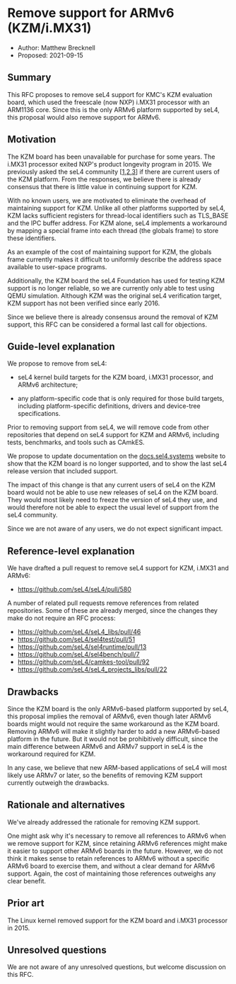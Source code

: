 <!--
  SPDX-License-Identifier: CC-BY-SA-4.0
  Copyright 2021 Matthew Brecknell
-->

# Remove support for ARMv6 (KZM/i.MX31)

- Author: Matthew Brecknell
- Proposed: 2021-09-15

## Summary

This RFC proposes to remove seL4 support for KMC's KZM evaluation board, which
used the freescale (now NXP) i.MX31 processor with an ARM1136 core. Since this
is the only ARMv6 platform supported by seL4, this proposal would also remove
support for ARMv6.

## Motivation

The KZM board has been unavailable for purchase for some years. The i.MX31
processor exited NXP's product longevity program in 2015. We previously asked
the seL4 community [[1],[2],[3]] if there are current users of the KZM platform. From
the responses, we believe there is already consensus that there is little value
in continuing support for KZM.

With no known users, we are motivated to eliminate the overhead of maintaining
support for KZM. Unlike all other platforms supported by seL4, KZM lacks
sufficient registers for thread-local identifiers such as TLS_BASE and the IPC
buffer address. For KZM alone, seL4 implements a workaround by mapping a special
frame into each thread (the globals frame) to store these identifiers.

As an example of the cost of maintaining support for KZM, the globals frame
currently makes it difficult to uniformly describe the address space available
to user-space programs.

Additionally, the KZM board the seL4 Foundation has used for testing KZM support
is no longer reliable, so we are currently only able to test using QEMU
simulation. Although KZM was the original seL4 verification target, KZM support
has not been verified since early 2016.

Since we believe there is already consensus around the removal of KZM support,
this RFC can be considered a formal last call for objections.

[1]: https://sel4.discourse.group/t/should-we-continue-to-support-armv6-and-kzm-imx31/46
[2]: https://lists.sel4.systems/hyperkitty/list/devel@sel4.systems/thread/EQ27WYPJIN3KKRGB4VNXUZKJYL65IZ6J/
[3]: https://github.com/seL4/seL4/issues/578


## Guide-level explanation

We propose to remove from seL4:

- seL4 kernel build targets for the KZM board, i.MX31 processor, and ARMv6
  architecture;

- any platform-specific code that is only required for those build targets,
  including platform-specific definitions, drivers and device-tree
  specifications.

Prior to removing support from seL4, we will remove code from other repositories
that depend on seL4 support for KZM and ARMv6, including tests, benchmarks, and
tools such as CAmkES.

We propose to update documentation on the [docs.sel4.systems] website to show
that the KZM board is no longer supported, and to show the last seL4 release
version that included support.

The impact of this change is that any current users of seL4 on the KZM board
would not be able to use new releases of seL4 on the KZM board. They would most
likely need to freeze the version of seL4 they use, and would therefore not be
able to expect the usual level of support from the seL4 community.

Since we are not aware of any users, we do not expect significant impact.

[docs.sel4.systems]: https://docs.sel4.systems

## Reference-level explanation

We have drafted a pull request to remove seL4 support for KZM, i.MX31 and ARMv6:

- <https://github.com/seL4/seL4/pull/580>

A number of related pull requests remove references from related repositories. Some of these are already merged, since the changes they make do not require an RFC process:

- <https://github.com/seL4/seL4_libs/pull/46>
- <https://github.com/seL4/sel4test/pull/51>
- <https://github.com/seL4/sel4runtime/pull/13>
- <https://github.com/seL4/sel4bench/pull/7>
- <https://github.com/seL4/camkes-tool/pull/92>
- <https://github.com/seL4/seL4_projects_libs/pull/22>

## Drawbacks

Since the KZM board is the only ARMv6-based platform supported by seL4, this
proposal implies the removal of ARMv6, even though later ARMv6 boards might
would not require the same workaround as the KZM board. Removing ARMv6 will make
it slightly harder to add a new ARMv6-based platform in the future. But it would
not be prohibitively difficult, since the main difference between ARMv6 and
ARMv7 support in seL4 is the workaround required for KZM.

In any case, we believe that new ARM-based applications of seL4 will most likely
use ARMv7 or later, so the benefits of removing KZM support currently outweigh
the drawbacks.

## Rationale and alternatives

We've already addressed the rationale for removing KZM support.

One might ask why it's necessary to remove all references to ARMv6 when we
remove support for KZM, since retaining ARMv6 references might make it easier to
support other ARMv6 boards in the future. However, we do not think it makes
sense to retain references to ARMv6 without a specific ARMv6 board to exercise
them, and without a clear demand for ARMv6 support. Again, the cost of
maintaining those references outweighs any clear benefit.

## Prior art

The Linux kernel removed support for the KZM board and i.MX31 processor in 2015.

## Unresolved questions

We are not aware of any unresolved questions, but welcome discussion on this
RFC.

